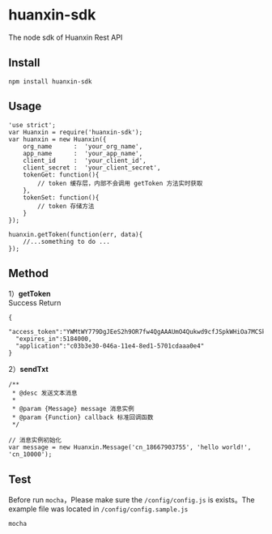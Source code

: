 # huanxin-sdk
The node sdk of Huanxin Rest API

## Install
```
npm install huanxin-sdk
```

## Usage
```
'use strict';
var Huanxin = require('huanxin-sdk');
var huanxin = new Huanxin({
    org_name      :  'your_org_name',
    app_name      :  'your_app_name',
    client_id     :  'your_client_id',
    client_secret :  'your_client_secret',
    tokenGet: function(){
        // token 缓存层，内部不会调用 getToken 方法实时获取
    },
    tokenSet: function(){
        // token 存储方法
    }
});

huanxin.getToken(function(err, data){
    //...something to do ...
});
```


## Method

1）**getToken**  
Success Return 
```
{
  "access_token":"YWMtWY779DgJEeS2h9OR7fw4QgAAAUmO4Qukwd9cfJSpkWHiOa7MCSk0MrkVIco",
  "expires_in":5184000,
  "application":"c03b3e30-046a-11e4-8ed1-5701cdaaa0e4"
}
```
2）**sendTxt**  
```
/**
 * @desc 发送文本消息
 * 
 * @param {Message} message 消息实例
 * @param {Function} callback 标准回调函数
 */

// 消息实例初始化
var message = new Huanxin.Message('cn_18667903755', 'hello world!', 'cn_10000');
```


## Test
Before run `mocha`，Please make sure the `/config/config.js` is exists。The example file was located in `/config/config.sample.js`
```
mocha
```


